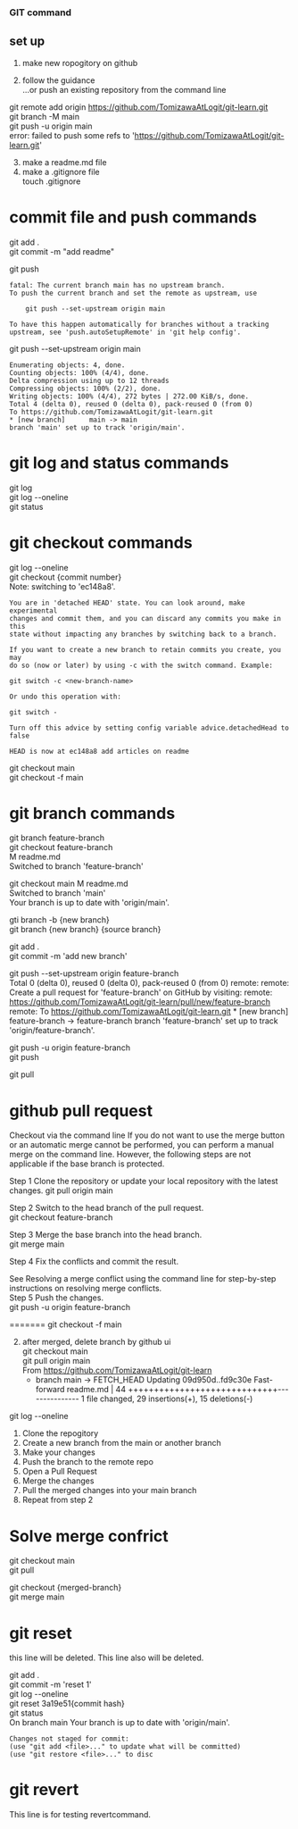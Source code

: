 ### GIT command

## set up  
1. make new ropogitory on github

2. follow the guidance  
…or push an existing repository from the command line

git remote add origin https://github.com/TomizawaAtLogit/git-learn.git  
git branch -M main  
git push -u origin main  
    error: failed to push some refs to 'https://github.com/TomizawaAtLogit/git-learn.git'

3. make a readme.md file  
4. make a .gitignore file  
touch .gitignore

# commit file and push commands
git add .  
git commit -m "add readme"

git push

    fatal: The current branch main has no upstream branch.  
    To push the current branch and set the remote as upstream, use

        git push --set-upstream origin main

    To have this happen automatically for branches without a tracking  
    upstream, see 'push.autoSetupRemote' in 'git help config'.

git push --set-upstream origin main

    Enumerating objects: 4, done.  
    Counting objects: 100% (4/4), done.  
    Delta compression using up to 12 threads  
    Compressing objects: 100% (2/2), done.  
    Writing objects: 100% (4/4), 272 bytes | 272.00 KiB/s, done.  
    Total 4 (delta 0), reused 0 (delta 0), pack-reused 0 (from 0)  
    To https://github.com/TomizawaAtLogit/git-learn.git  
    * [new branch]      main -> main  
    branch 'main' set up to track 'origin/main'.

# git log and status commands
git log  
git log --oneline  
git status  

# git checkout commands
git log --oneline  
git checkout {commit number}  
    Note: switching to 'ec148a8'.

    You are in 'detached HEAD' state. You can look around, make experimental
    changes and commit them, and you can discard any commits you make in this
    state without impacting any branches by switching back to a branch.

    If you want to create a new branch to retain commits you create, you may
    do so (now or later) by using -c with the switch command. Example:

    git switch -c <new-branch-name>

    Or undo this operation with:

    git switch -

    Turn off this advice by setting config variable advice.detachedHead to false

    HEAD is now at ec148a8 add articles on readme

git checkout main  
git checkout -f main

# git branch commands
git branch feature-branch  
git checkout feature-branch  
    M readme.md  
    Switched to branch 'feature-branch'

git checkout main M readme.md  
    Switched to branch 'main'  
    Your branch is up to date with 'origin/main'.

gti branch -b {new branch}  
git branch {new branch} {source branch}  

git add .  
git commit -m 'add new branch'  

git push --set-upstream origin feature-branch  
    Total 0 (delta 0), reused 0 (delta 0), pack-reused 0 (from 0) remote: remote: Create a pull request for 'feature-branch' on GitHub by visiting: remote: https://github.com/TomizawaAtLogit/git-learn/pull/new/feature-branch remote: To https://github.com/TomizawaAtLogit/git-learn.git * [new branch] feature-branch -> feature-branch branch 'feature-branch' set up to track 'origin/feature-branch'.

git push -u origin feature-branch  
git push  

git pull  

# github pull request
Checkout via the command line
If you do not want to use the merge button or an automatic merge cannot be performed, you can perform a manual merge on the command line. However, the following steps are not applicable if the base branch is protected.

Step 1 Clone the repository or update your local repository with the latest changes.
git pull origin main  

Step 2 Switch to the head branch of the pull request.  
git checkout feature-branch

Step 3 Merge the base branch into the head branch.  
git merge main

Step 4 Fix the conflicts and commit the result.

See Resolving a merge conflict using the command line for step-by-step instructions on resolving merge conflicts.  
Step 5 Push the changes.  
git push -u origin feature-branch

=======
git checkout -f main  

2. after merged, delete branch by github ui    
git checkout main  
git pull origin main  
    From https://github.com/TomizawaAtLogit/git-learn
    * branch            main       -> FETCH_HEAD
    Updating 09d950d..fd9c30e
    Fast-forward
    readme.md | 44 +++++++++++++++++++++++++++++---------------
    1 file changed, 29 insertions(+), 15 deletions(-)

git log --oneline

1. Clone the repogitory  
2. Create a new branch from the main or another branch  
3. Make your changes  
4. Push the branch to the remote repo  
5. Open a Pull Request  
6. Merge the changes  
7. Pull the merged changes into your main branch  
8. Repeat from step 2  

# Solve merge confrict
git checkout main  
git pull  

git checkout {merged-branch}  
git merge main  

# git reset
this line will be deleted.
This line also will be deleted.

git add .  
git commit -m 'reset 1'  
git log --oneline  
git reset 3a19e51{commit hash}  
git status  
    On branch main
    Your branch is up to date with 'origin/main'.

    Changes not staged for commit:
    (use "git add <file>..." to update what will be committed)
    (use "git restore <file>..." to disc

# git revert
This line is for testing revertcommand.

